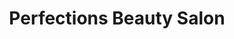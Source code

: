 ---
title: "Perfections Beauty Salon"
url: /bexhill-on-sea/perfections-beauty-salon/
shop: Kosmetik
---